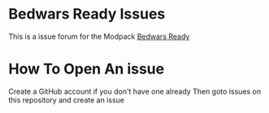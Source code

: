 # Bedwars Ready Issues
This is a issue forum for the Modpack [Bedwars Ready](https://modrinth.com/modpack/bedwars-ready)
# How To Open An issue 
Create a GitHub account if you don't have one already
Then goto issues on this repository and create an issue 
